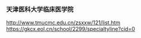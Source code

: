 
### 天津医科大学临床医学院
http://www.tmucmc.edu.cn/zsxxw/121/list.htm
https://gkcx.eol.cn/school/2299/specialtyline?cid=0

